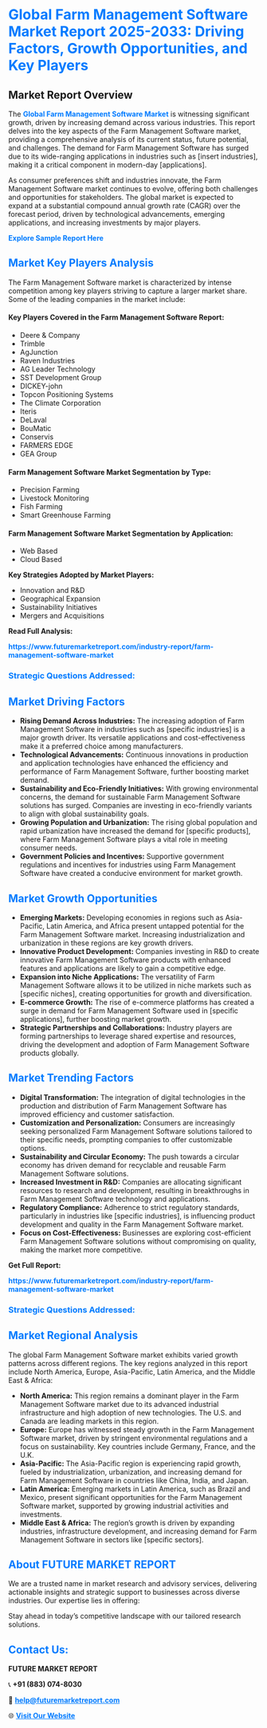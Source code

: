<h1 style="color: #007BFF;">Global Farm Management Software Market Report 2025-2033: Driving Factors, Growth Opportunities, and Key Players</h1>

<section id="overview">
<h2>Market Report Overview</h2>
<p>The <a href="https://www.futuremarketreport.com/industry-report/farm-management-software-market" style="color: #007BFF; text-decoration: none;"><strong>Global Farm Management Software Market</strong></a> is witnessing significant growth, driven by increasing demand across various industries. This report delves into the key aspects of the Farm Management Software market, providing a comprehensive analysis of its current status, future potential, and challenges. The demand for Farm Management Software has surged due to its wide-ranging applications in industries such as [insert industries], making it a critical component in modern-day [applications].</p>
<p>As consumer preferences shift and industries innovate, the Farm Management Software market continues to evolve, offering both challenges and opportunities for stakeholders. The global market is expected to expand at a substantial compound annual growth rate (CAGR) over the forecast period, driven by technological advancements, emerging applications, and increasing investments by major players.</p>
</section>

<section id="overview">
<p><a href="https://www.futuremarketreport.com/request-sample/reportId=100759" style="color: #007BFF; text-decoration: none;"><strong>Explore Sample Report Here</strong></a></p>
</section>

<section id="key-players">
<h2 style="color: #007BFF;">Market Key Players Analysis</h2>
<p>The Farm Management Software market is characterized by intense competition among key players striving to capture a larger market share. Some of the leading companies in the market include:</p>
<h4>Key Players Covered in the Farm Management Software Report:</h4>
<ul><li>Deere &amp; Company</li><li>Trimble</li><li>AgJunction</li><li>Raven Industries</li><li>AG Leader Technology</li><li>SST Development Group</li><li>DICKEY-john</li><li>Topcon Positioning Systems</li><li>The Climate Corporation</li><li>Iteris</li><li>DeLaval</li><li>BouMatic</li><li>Conservis</li><li>FARMERS EDGE</li><li>GEA Group</li></ul>
<h4>Farm Management Software Market Segmentation by Type:</h4>
<ul><li>Precision Farming</li><li>Livestock Monitoring</li><li>Fish Farming</li><li>Smart Greenhouse Farming</li></ul>

<h4>Farm Management Software Market Segmentation by Application:</h4>
<ul><li>Web Based</li><li>Cloud Based</li></ul>
<p><strong>Key Strategies Adopted by Market Players:</strong></p>
<ul>
<li>Innovation and R&D</li>
<li>Geographical Expansion</li>
<li>Sustainability Initiatives</li>
<li>Mergers and Acquisitions</li>
</ul>
</section>

<section>
<p><strong>Read Full Analysis: </strong></p><a href="https://www.futuremarketreport.com/industry-report/farm-management-software-market" style="color: #007BFF; text-decoration: none;"><strong>https://www.futuremarketreport.com/industry-report/farm-management-software-market</strong></a>
<h3 style="color: #007BFF;">Strategic Questions Addressed:</h3>
</section>

<section id="driving-factors">
<h2 style="color: #007BFF;">Market Driving Factors</h2>
<ul>
<li><strong>Rising Demand Across Industries:</strong> The increasing adoption of Farm Management Software in industries such as [specific industries] is a major growth driver. Its versatile applications and cost-effectiveness make it a preferred choice among manufacturers.</li>
<li><strong>Technological Advancements:</strong> Continuous innovations in production and application technologies have enhanced the efficiency and performance of Farm Management Software, further boosting market demand.</li>
<li><strong>Sustainability and Eco-Friendly Initiatives:</strong> With growing environmental concerns, the demand for sustainable Farm Management Software solutions has surged. Companies are investing in eco-friendly variants to align with global sustainability goals.</li>
<li><strong>Growing Population and Urbanization:</strong> The rising global population and rapid urbanization have increased the demand for [specific products], where Farm Management Software plays a vital role in meeting consumer needs.</li>
<li><strong>Government Policies and Incentives:</strong> Supportive government regulations and incentives for industries using Farm Management Software have created a conducive environment for market growth.</li>
</ul>
</section>

<section id="growth-opportunities">
<h2 style="color: #007BFF;">Market Growth Opportunities</h2>
<ul>
<li><strong>Emerging Markets:</strong> Developing economies in regions such as Asia-Pacific, Latin America, and Africa present untapped potential for the Farm Management Software market. Increasing industrialization and urbanization in these regions are key growth drivers.</li>
<li><strong>Innovative Product Development:</strong> Companies investing in R&D to create innovative Farm Management Software products with enhanced features and applications are likely to gain a competitive edge.</li>
<li><strong>Expansion into Niche Applications:</strong> The versatility of Farm Management Software allows it to be utilized in niche markets such as [specific niches], creating opportunities for growth and diversification.</li>
<li><strong>E-commerce Growth:</strong> The rise of e-commerce platforms has created a surge in demand for Farm Management Software used in [specific applications], further boosting market growth.</li>
<li><strong>Strategic Partnerships and Collaborations:</strong> Industry players are forming partnerships to leverage shared expertise and resources, driving the development and adoption of Farm Management Software products globally.</li>
</ul>
</section>

<section id="trending-factors">
<h2 style="color: #007BFF;">Market Trending Factors</h2>
<ul>
<li><strong>Digital Transformation:</strong> The integration of digital technologies in the production and distribution of Farm Management Software has improved efficiency and customer satisfaction.</li>
<li><strong>Customization and Personalization:</strong> Consumers are increasingly seeking personalized Farm Management Software solutions tailored to their specific needs, prompting companies to offer customizable options.</li>
<li><strong>Sustainability and Circular Economy:</strong> The push towards a circular economy has driven demand for recyclable and reusable Farm Management Software solutions.</li>
<li><strong>Increased Investment in R&D:</strong> Companies are allocating significant resources to research and development, resulting in breakthroughs in Farm Management Software technology and applications.</li>
<li><strong>Regulatory Compliance:</strong> Adherence to strict regulatory standards, particularly in industries like [specific industries], is influencing product development and quality in the Farm Management Software market.</li>
<li><strong>Focus on Cost-Effectiveness:</strong> Businesses are exploring cost-efficient Farm Management Software solutions without compromising on quality, making the market more competitive.</li>
</ul>
</section>

<section>
<p><strong>Get Full Report: </strong></p><a href="https://www.futuremarketreport.com/industry-report/farm-management-software-market" style="color: #007BFF; text-decoration: none;"><strong>https://www.futuremarketreport.com/industry-report/farm-management-software-market</strong></a>
<h3 style="color: #007BFF;">Strategic Questions Addressed:</h3>
</section>


<section id="regional-analysis">
<h2 style="color: #007BFF;">Market Regional Analysis</h2>
<p>The global Farm Management Software market exhibits varied growth patterns across different regions. The key regions analyzed in this report include North America, Europe, Asia-Pacific, Latin America, and the Middle East & Africa:</p>
<ul>
<li><strong>North America:</strong> This region remains a dominant player in the Farm Management Software market due to its advanced industrial infrastructure and high adoption of new technologies. The U.S. and Canada are leading markets in this region.</li>
<li><strong>Europe:</strong> Europe has witnessed steady growth in the Farm Management Software market, driven by stringent environmental regulations and a focus on sustainability. Key countries include Germany, France, and the U.K.</li>
<li><strong>Asia-Pacific:</strong> The Asia-Pacific region is experiencing rapid growth, fueled by industrialization, urbanization, and increasing demand for Farm Management Software in countries like China, India, and Japan.</li>
<li><strong>Latin America:</strong> Emerging markets in Latin America, such as Brazil and Mexico, present significant opportunities for the Farm Management Software market, supported by growing industrial activities and investments.</li>
<li><strong>Middle East & Africa:</strong> The region’s growth is driven by expanding industries, infrastructure development, and increasing demand for Farm Management Software in sectors like [specific sectors].</li>
</ul>
</section>

<footer>
<h2 style="color: #007BFF;">About FUTURE MARKET REPORT</h2>
<p>We are a trusted name in market research and advisory services, delivering actionable insights and strategic support to businesses across diverse industries. Our expertise lies in offering:</p>

<p>Stay ahead in today’s competitive landscape with our tailored research solutions.</p>

<h2 style="color: #007BFF;">Contact Us:</h2>
<p><strong>FUTURE MARKET REPORT</strong></p>
<p>📞 <strong>+91 (883) 074-8030</strong></p>
<p>📧 <strong><a href="mailto:help@futuremarketreport.com" style="color: #007BFF;">help@futuremarketreport.com</a></strong></p>
<p>🌐 <strong><a href="https://www.futuremarketreport.com/" style="color: #007BFF;">Visit Our Website</a></strong></p>
</footer>